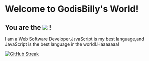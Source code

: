 # Welcome to GodisBilly's World!
## You are the  ![](https://visitor-badge.glitch.me/badge?page_id=Godisbilly.readme) !
I am a Web Software Developer.JavaScript is my best language,and JavaScript is the best language in the world!.Haaaaaaa!
<!--START_SECTION:waka-->
<!--END_SECTION:waka-->
[![GitHub Streak](https://github-readme-streak-stats.herokuapp.com/?user=godisbilly)](https://git.io/streak-stats)
